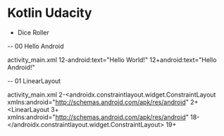 # Kotlin Udacity

- Dice Roller

-- 00 Hello Android

activity_main.xml
12-android:text="Hello World!"
12+android:text="Hello Android!"

-- 01 LinearLayout

activity_main.xml
2-<androidx.constraintlayout.widget.ConstraintLayout xmlns:android="http://schemas.android.com/apk/res/android"
2+<LinearLayout
3+    xmlns:android="http://schemas.android.com/apk/res/android"
18-</androidx.constraintlayout.widget.ConstraintLayout>
19+</LinearLayout>